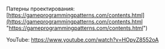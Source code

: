 Патерны проектирования: [https://gameprogrammingpatterns.com/contents.html](https://gameprogrammingpatterns.com/contents.html "https://gameprogrammingpatterns.com/contents.html")

YouTube:
https://www.youtube.com/watch?v=HOpyZ8552oA
